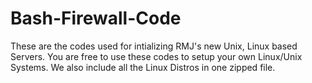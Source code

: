 # Bash-Firewall-Code
These are the codes used for intializing RMJ's new Unix, Linux based Servers. You are free to use these codes to setup your own Linux/Unix Systems. We also include all the Linux Distros in one zipped file. 
